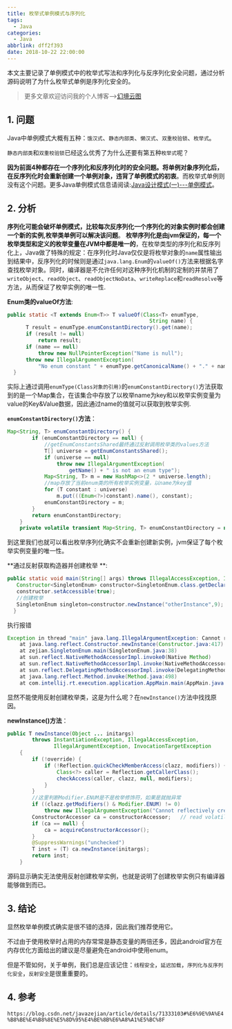 ```yaml
---
title: 枚举式单例模式与序列化
tags:
  - Java
categories:
  - Java
abbrlink: dff2f393
date: 2018-10-22 22:00:00
---
```


本文主要记录了单例模式中的枚举式写法和序列化与反序列化安全问题，通过分析源码说明了为什么枚举式单例是序列化安全的。

<!--more-->

> 更多文章欢迎访问我的个人博客-->[幻境云图](https://www.lixueduan.com/)

## 1. 问题

Java中单例模式大概有五种：`饿汉式`、`静态内部类`、`懒汉式`、`双重校验锁`、`枚举式`。

`静态内部类`和`双重校验锁`已经这么优秀了为什么还要有第五种`枚举式`呢？

**因为前面4种都存在一个序列化和反序列化时的安全问题。将单例对象序列化后，在反序列化时会重新创建一个单例对象，违背了单例模式的初衷**。而枚举式单例则没有这个问题。更多Java单例模式信息请阅读:[Java设计模式(一)---单例模式](https://www.lixueduan.com/posts/53093.html)。

## 2. 分析

**序列化可能会破坏单例模式，比较每次反序列化一个序列化的对象实例时都会创建一个新的实例,枚举类单例可以解决该问题**。
**枚举序列化是由jvm保证的，每一个枚举类型和定义的枚举变量在JVM中都是唯一的**，在枚举类型的序列化和反序列化上，Java做了特殊的规定：在序列化时Java仅仅是将枚举对象的`name`属性输出到结果中，反序列化的时候则是通过`java.lang.Enum`的`valueOf()`方法来根据名字查找枚举对象。同时，编译器是不允许任何对这种序列化机制的定制的并禁用了`writeObject`、`readObject`、`readObjectNoData`、`writeReplace`和`readResolve`等方法，从而保证了枚举实例的唯一性.

**Enum类的valueOf方法**:

```java
public static <T extends Enum<T>> T valueOf(Class<T> enumType,
                                              String name) {
      T result = enumType.enumConstantDirectory().get(name);
      if (result != null)
          return result;
      if (name == null)
          throw new NullPointerException("Name is null");
      throw new IllegalArgumentException(
          "No enum constant " + enumType.getCanonicalName() + "." + name);
  }
```

实际上通过调用`enumType(Class对象的引用)`的`enumConstantDirectory()`方法获取到的是一个Map集合，在该集合中存放了以枚举name为key和以枚举实例变量为value的Key&Value数据，因此通过name的值就可以获取到枚举实例.

**`enumConstantDirectory()`方法**：

```java
Map<String, T> enumConstantDirectory() {
        if (enumConstantDirectory == null) {
            //getEnumConstantsShared最终通过反射调用枚举类的values方法
            T[] universe = getEnumConstantsShared();
            if (universe == null)
                throw new IllegalArgumentException(
                    getName() + " is not an enum type");
            Map<String, T> m = new HashMap<>(2 * universe.length);
            //map存放了当前enum类的所有枚举实例变量，以name为key值
            for (T constant : universe)
                m.put(((Enum<?>)constant).name(), constant);
            enumConstantDirectory = m;
        }
        return enumConstantDirectory;
    }
    private volatile transient Map<String, T> enumConstantDirectory = null;
```

到这里我们也就可以看出枚举序列化确实不会重新创建新实例，jvm保证了每个枚举实例变量的唯一性。

**通过反射获取构造器并创建枚举 **:

```java
public static void main(String[] args) throws IllegalAccessException, InvocationTargetException, InstantiationException, NoSuchMethodException {
   Constructor<SingletonEnum> constructor=SingletonEnum.class.getDeclaredConstructor(String.class,int.class);
   constructor.setAccessible(true);
   //创建枚举
   SingletonEnum singleton=constructor.newInstance("otherInstance",9);
  }
```

执行报错 

```java
Exception in thread "main" java.lang.IllegalArgumentException: Cannot reflectively create enum objects
    at java.lang.reflect.Constructor.newInstance(Constructor.java:417)
    at zejian.SingletonEnum.main(SingletonEnum.java:38)
    at sun.reflect.NativeMethodAccessorImpl.invoke0(Native Method)
    at sun.reflect.NativeMethodAccessorImpl.invoke(NativeMethodAccessorImpl.java:62)
    at sun.reflect.DelegatingMethodAccessorImpl.invoke(DelegatingMethodAccessorImpl.java:43)
    at java.lang.reflect.Method.invoke(Method.java:498)
    at com.intellij.rt.execution.application.AppMain.main(AppMain.java:144)
```

显然不能使用反射创建枚举类，这是为什么呢？在`newInstance()`方法中找找原因。

**newInstance()方法**： 

```java
public T newInstance(Object ... initargs)
        throws InstantiationException, IllegalAccessException,
               IllegalArgumentException, InvocationTargetException
    {
        if (!override) {
            if (!Reflection.quickCheckMemberAccess(clazz, modifiers)) {
                Class<?> caller = Reflection.getCallerClass();
                checkAccess(caller, clazz, null, modifiers);
            }
        }
        //这里判断Modifier.ENUM是不是枚举修饰符，如果是就抛异常
        if ((clazz.getModifiers() & Modifier.ENUM) != 0)
            throw new IllegalArgumentException("Cannot reflectively create enum objects");
        ConstructorAccessor ca = constructorAccessor;   // read volatile
        if (ca == null) {
            ca = acquireConstructorAccessor();
        }
        @SuppressWarnings("unchecked")
        T inst = (T) ca.newInstance(initargs);
        return inst;
    }
```

源码显示确实无法使用反射创建枚举实例，也就是说明了创建枚举实例只有编译器能够做到而已。

## 3. 结论

显然枚举单例模式确实是很不错的选择，因此我们推荐使用它。

不过由于使用枚举时占用的内存常常是静态变量的两倍还多，因此android官方在内存优化方面给出的建议是尽量避免在android中使用enum。

但是不管如何，关于单例，我们总是应该记住：`线程安全`，`延迟加载`，`序列化与反序列化安全`，`反射安全`是很重重要的。

## 4. 参考

`https://blog.csdn.net/javazejian/article/details/71333103#%E6%9E%9A%E4%B8%BE%E4%B8%8E%E5%8D%95%E4%BE%8B%E6%A8%A1%E5%BC%8F`